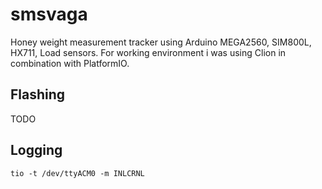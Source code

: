 # smsvaga
Honey weight measurement tracker using Arduino MEGA2560, SIM800L, HX711, Load sensors.
For working environment i was using Clion in combination with PlatformIO.

## Flashing
TODO

## Logging

`tio -t /dev/ttyACM0 -m INLCRNL`
